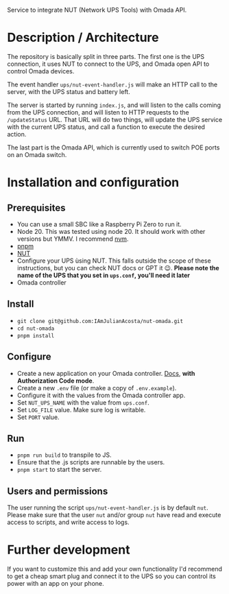 Service to integrate NUT (Network UPS Tools) with Omada API.

# Description / Architecture
The repository is basically split in three parts. The first one is the UPS connection, it uses NUT to connect to the UPS, and Omada open API to control Omada devices.

The event handler `ups/nut-event-handler.js` will make an HTTP call to the server, with the UPS status and battery left.

The server is started by running `index.js`, and will listen to the calls coming from the UPS connection, and will listen to HTTP requests to the `/updateStatus` URL. That URL will do two things, will update the UPS service with the current UPS status, and call a function to execute the desired action.

The last part is the Omada API, which is currently used to switch POE ports on an Omada switch. 

# Installation and configuration

## Prerequisites
- You can use a small SBC like a Raspberry Pi Zero to run it.
- Node 20. This was tested using node 20. It should work with other versions but YMMV. I recommend [nvm](https://github.com/nvm-sh/nvm).
- [pnpm](https://pnpm.io)
- [NUT](https://networkupstools.org)
- Configure your UPS ùsing NUT. This falls outside the scope of these instructions, but you can check NUT docs or GPT it 😉. **Please note the name of the UPS that you set in `ups.conf`, you'll need it later**
- Omada controller

## Install
- `git clone git@github.com:IAmJulianAcosta/nut-omada.git`
- `cd nut-omada`
- `pnpm install`

## Configure
- Create a new application on your Omada controller. [Docs](https://use1-omada-northbound.tplinkcloud.com/doc.html#/home), **with Authorization Code mode**.
- Create a new `.env` file (or make a copy of `.env.example`).
- Configure it with the values from the Omada controller app.
- Set `NUT_UPS_NAME` with the value from `ups.conf`.
- Set `LOG_FILE` value. Make sure log is writable.
- Set `PORT` value.

## Run
- `pnpm run build` to transpile to JS.
- Ensure that the .js scripts are runnable by the users.
- `pnpm start` to start the server.

## Users and permissions
The user running the script `ups/nut-event-handler.js` is by default `nut`. Please make sure that the user `nut` and/or group `nut` have read and execute access to scripts, and write access to logs.

# Further development
If you want to customize this and add your own functionality I'd recommend to get a cheap smart plug and connect it to the UPS so you can control its power with an app on your phone.